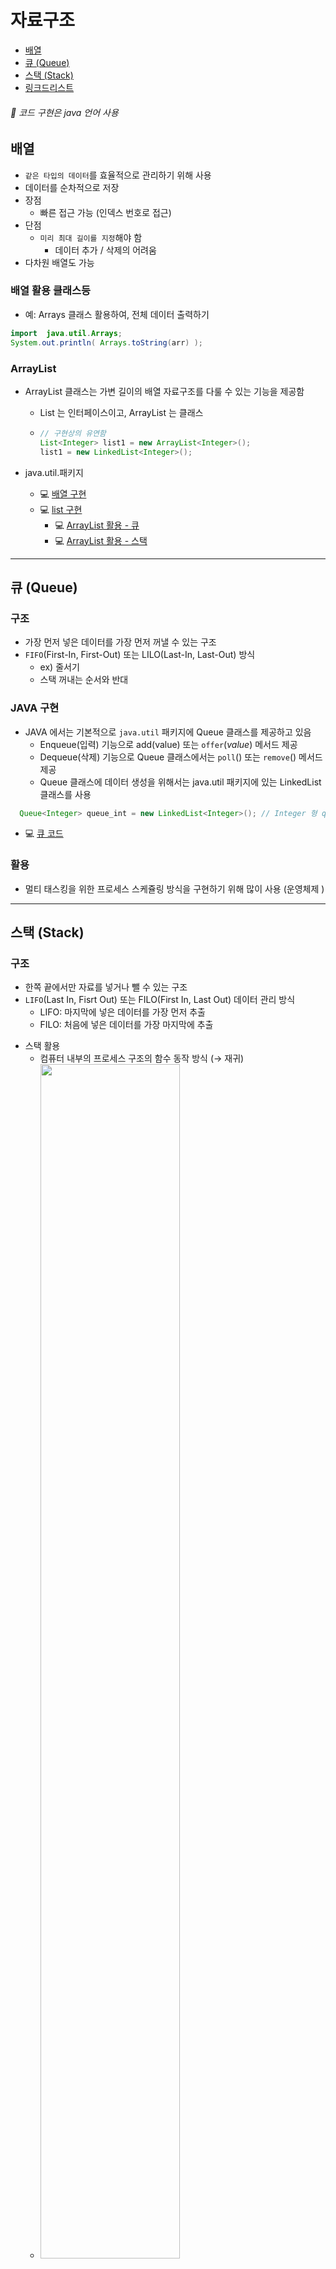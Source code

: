 # 자료구조
- [배열](#배열)
- [큐 (Queue)](#큐-queue)
- [스택 (Stack)](#스택-stack)
- [링크드리스트](#링크드-리스트-linked-list)
<!-- - [해쉬](#해쉬)
- [트리](#트리)
- [힙](#힙)
- [알고리즘 복잡도](#알고리즘-복잡도) -->

<h6>📌 코드 구현은 java 언어 사용</h6>

## 배열
- `같은 타입의 데이터`를 효율적으로 관리하기 위해 사용
- 데이터를 순차적으로 저장
- 장점
  - 빠른 접근 가능 (인덱스 번호로 접근)
- 단점
  - `미리 최대 길이를 지정`해야 함
    - 데이터 추가 / 삭제의 어려움
- 다차원 배열도 가능

### 배열 활용 클래스등
- 예: Arrays 클래스 활용하여, 전체 데이터 출력하기
```java
import  java.util.Arrays;
System.out.println( Arrays.toString(arr) );
```

### ArrayList
- ArrayList 클래스는 가변 길이의 배열 자료구조를 다룰 수 있는 기능을 제공함
  - List 는 인터페이스이고, ArrayList 는 클래스
  - ```java
    // 구현상의 유연함
    List<Integer> list1 = new ArrayList<Integer>();
    list1 = new LinkedList<Integer>();
    ```
- java.util.패키지

  - 💻 [배열 구현](https://github.com/wonmimi/java-programming-skills/tree/main/src//DataStructure/ArrayPractice.java)
  - 💻 [list 구현](https://github.com/wonmimi/java-programming-skills/tree/main/src//DataStructure/ArrayListPractice.java)
    - 💻 [ArrayList 활용 - 큐](https://github.com/wonmimi/java-programming-skills/tree/main/src//DataStructure/QueueMy.java)
    - 💻 [ArrayList 활용 - 스택](https://github.com/wonmimi/java-programming-skills/tree/main/src//DataStructure/StackPracticeArrayList.java)
  
  
---

## 큐 (Queue)
### 구조
- 가장 먼저 넣은 데이터를 가장 먼저 꺼낼 수 있는 구조
- `FIFO`(First-In, First-Out) 또는 LILO(Last-In, Last-Out) 방식
    * ex) 줄서기
    * 스택 꺼내는 순서와 반대

### JAVA 구현
* JAVA 에서는 기본적으로 `java.util` 패키지에 Queue 클래스를 제공하고 있음
  - Enqueue(입력) 기능으로 add(value) 또는 `offer`(_value_) 메서드 제공
  - Dequeue(삭제) 기능으로 Queue 클래스에서는 `poll`() 또는 `remove`() 메서드 제공
  - Queue 클래스에 데이터 생성을 위해서는 java.util 패키지에 있는 LinkedList 클래스를 사용
```java
  Queue<Integer> queue_int = new LinkedList<Integer>(); // Integer 형 queue 선언
```
- 💻 [큐 코드](https://github.com/wonmimi/java-programming-skills/tree/main/src//DataStructure/QueuePractice.java)

### 활용
- 멀티 태스킹을 위한 프로세스 스케쥴링 방식을 구현하기 위해 많이 사용 (운영체제 )

---
## 스택 (Stack)
### 구조
- 한쪽 끝에서만 자료를 넣거나 뺄 수 있는 구조
- `LIFO`(Last In, Fisrt Out) 또는 FILO(First In, Last Out) 데이터 관리 방식
  - LIFO: 마지막에 넣은 데이터를 가장 먼저 추출
  - FILO: 처음에 넣은 데이터를 가장 마지막에 추출
* 스택 활용
  - 컴퓨터 내부의 프로세스 구조의 함수 동작 방식 (→ 재귀)
  - <img width="70%" src="https://www.fun-coding.org/00_Images/stack.png" />
### java 구현
- `java.util` 패키지에서 Stack 클래스 제공
  - `push`(_data_) 메서드 : _data_ 를 Stack 에 넣기
  - `pop`() 메서드 : Stack 에서 마지막에 넣은 아이템을 리턴
    * 해당 아이템은 Stack 에서 삭제

  ```java
  import java.util.Stack; 
  Stack<Integer> stack = new Stack<Integer>(); // Integer 형 스택 선언
  ```
- 💻 [스택 코드](https://github.com/wonmimi/java-programming-skills/tree/main/src//DataStructure/StackPractice.java)

---
## 링크드 리스트 (Linked List)
= 연결 리스트
### 구조
- `노드`(Node): __'`데이터값 + 포인터`'__ 로 구성된 데이터 저장 단위
  * 포인터(pointer): 각 노드 안에서 다음이나 이전의 노드와의 연결 정보(= 데이터주소)를 가지고 있는 공간
- 링크드 리스트는 떨어진 곳에 존재하는 데이터를 화살표로 연결해서 관리하는 데이터 구조
  * [배열](#배열): 순차적으로 연  결된 공간에 데이터를 나열하는 데이터 구조
- <img width="70%" alt="" src="https://user-images.githubusercontent.com/66981136/133131029-f704623f-94c6-4bec-823a-06b311cb068c.png">
<!-- - <img width="70%" src="https://www.fun-coding.org/00_Images/linkedlist.png" /> -->


### 특징
- __장점__
  - 미리 데이터 공간을 `미리 할당하지 않아도 됨`
    * ↔ 배열은 미리 데이터 공간을 할당 해야 함
* __단점__
  - 연결을 위한 별도 데이터 공간(=포인터)이 필요하므로 저장공간 효율이 높지 않음
  - 연결 정보를 찾는 시간이 필요하므로 접근 속도가 느림
  - 중간 데이터 삭제시 `앞뒤 데이터의 연결을 재구성`해야 하는 부가적인 작업 필요

### java 구현
Node\<T\> 객체를 생성하여 구현
- #### singleList
  - 💻 [코드](https://github.com/wonmimi/java-programming-skills/blob/main/src/DataStructure/LinkedList/SingleLinkedList.java)
    * 맨 뒤에 데이터 추가
    * 데이터 사이에 추가
      * <img width="70%" alt="" src="https://user-images.githubusercontent.com/66981136/133309316-2de5c6f6-d29e-4ed0-a7d2-b093c3d51beb.png">
    * 특정 노드 삭제 

- 코드 작성시, Integer vs int [값 비교 주의](https://marobiana.tistory.com/130)